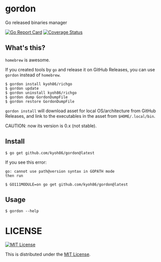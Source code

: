 # gordon

Go released binaries manager

[![Go Report Card](https://goreportcard.com/badge/github.com/kyoh86/gordon)](https://goreportcard.com/report/github.com/kyoh86/gordon)
[![Coverage Status](https://img.shields.io/codecov/c/github/kyoh86/gordon.svg)](https://codecov.io/gh/kyoh86/gordon)

## What's this?

`homebrew` is awesome.

If you created tools by `go` and release it on GitHub Releases, you can use `gordon` instead of `homebrew`.

```console
$ gordon install kyoh86/richgo
$ gordon update
$ gordon uninstall kyoh86/richgo
$ gordon dump GordonDumpFile
$ gordon restore GordonDumpFile
```

`gordon install` will download asset for local OS/architecture from GitHub Releases,
and link to the executables in the asset from `$HOME/.local/bin`.

CAUTION: now its version is 0.x (not stable).

## Install

```console
$ go get github.com/kyoh86/gordon@latest
```

If you see this error:

```
go: cannot use path@version syntax in GOPATH mode
then run
```

```console
$ GO111MODULE=on go get github.com/kyoh86/gordon@latest
```

## Usage

```console
$ gordon --help
```

# LICENSE

[![MIT License](http://img.shields.io/badge/license-MIT-blue.svg)](http://www.opensource.org/licenses/MIT)

This is distributed under the [MIT License](http://www.opensource.org/licenses/MIT).
